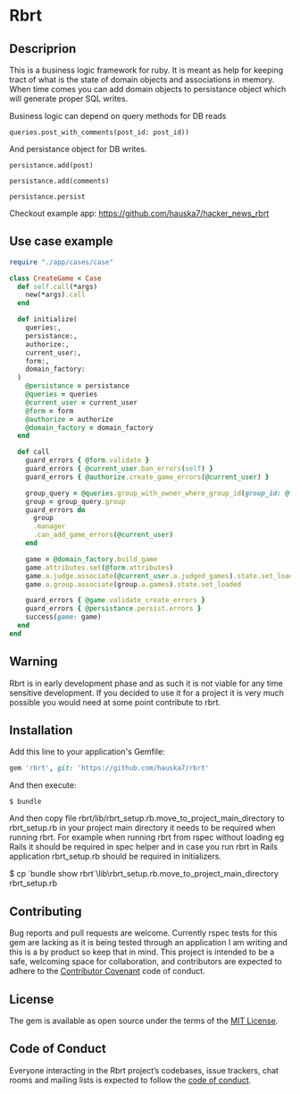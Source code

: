 # Rbrt

## Descriprion

This is a business logic framework for ruby. It is meant as help for keeping tract of what is the state of domain objects and associations in memory. When time comes you can add domain objects to persistance object which will generate proper SQL writes.

Business logic can depend on query methods for DB reads

  `queries.post_with_comments(post_id: post_id))`
  
And persistance object for DB writes.

  `persistance.add(post)`

  `persistance.add(comments)`

  `persistance.persist`
  
Checkout example app: https://github.com/hauska7/hacker_news_rbrt

## Use case example

```ruby
require "./app/cases/case"

class CreateGame < Case
  def self.call(*args)
    new(*args).call
  end

  def initialize(
    queries:,
    persistance:,
    authorize:,
    current_user:,
    form:,
    domain_factory:
  )
    @persistance = persistance
    @queries = queries
    @current_user = current_user
    @form = form
    @authorize = authorize
    @domain_factory = domain_factory
  end

  def call
    guard_errors { @form.validate }
    guard_errors { @current_user.ban_errors(self) }
    guard_errors { @authorize.create_game_errors(@current_user) }

    group_query = @queries.group_with_owner_where_group_id(group_id: @form.group_db_id)
    group = group_query.group
    guard_errors do
      group
      .manager
      .can_add_game_errors(@current_user)
    end

    game = @domain_factory.build_game
    game.attributes.set(@form.attributes)
    game.a.judge.associate(@current_user.a.judged_games).state.set_loaded
    game.a.group.associate(group.a.games).state.set_loaded

    guard_errors { @game.validate_create_errors }
    guard_errors { @persistance.persist.errors }
    success(game: game)
  end
end                
```

## Warning

Rbrt is in early development phase and as such it is not viable for any time sensitive development. If you decided to use it for a project it is very much possible you would need at some point contribute to rbrt.

## Installation

Add this line to your application's Gemfile:

```ruby
gem 'rbrt', git: 'https://github.com/hauska7/rbrt'
```

And then execute:

    $ bundle

And then copy file rbrt/lib/rbrt_setup.rb.move_to_project_main_directory to rbrt_setup.rb in your project main directory it needs to be required when running rbrt. For example when running rbrt from rspec without loading eg Rails it should be required in spec helper and in case you run rbrt in Rails application rbrt_setup.rb should be required in initializers.

   $ cp \`bundle show rbrt\`\lib\rbrt_setup.rb.move_to_project_main_directory rbrt_setup.rb

## Contributing

Bug reports and pull requests are welcome. Currently rspec tests for this gem are lacking as it is being tested through an application I am writing and this is a by product so keep that in mind. This project is intended to be a safe, welcoming space for collaboration, and contributors are expected to adhere to the [Contributor Covenant](http://contributor-covenant.org) code of conduct.

## License

The gem is available as open source under the terms of the [MIT License](https://opensource.org/licenses/MIT).

## Code of Conduct

Everyone interacting in the Rbrt project’s codebases, issue trackers, chat rooms and mailing lists is expected to follow the [code of conduct](https://github.com/hauska7/rbrt/blob/master/CODE_OF_CONDUCT.md).
